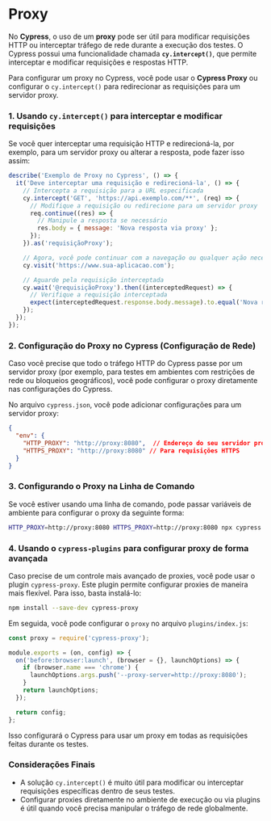 # Proxy

No **Cypress**, o uso de um **proxy** pode ser útil para modificar requisições HTTP ou interceptar tráfego de rede durante a execução dos testes. O Cypress possui uma funcionalidade chamada **`cy.intercept()`**, que permite interceptar e modificar requisições e respostas HTTP.

Para configurar um proxy no Cypress, você pode usar o **Cypress Proxy** ou configurar o `cy.intercept()` para redirecionar as requisições para um servidor proxy.

### 1. **Usando `cy.intercept()` para interceptar e modificar requisições**

Se você quer interceptar uma requisição HTTP e redirecioná-la, por exemplo, para um servidor proxy ou alterar a resposta, pode fazer isso assim:

```javascript
describe('Exemplo de Proxy no Cypress', () => {
  it('Deve interceptar uma requisição e redirecioná-la', () => {
    // Intercepta a requisição para a URL especificada
    cy.intercept('GET', 'https://api.exemplo.com/**', (req) => {
      // Modifique a requisição ou redirecione para um servidor proxy
      req.continue((res) => {
        // Manipule a resposta se necessário
        res.body = { message: 'Nova resposta via proxy' };
      });
    }).as('requisiçãoProxy');

    // Agora, você pode continuar com a navegação ou qualquer ação necessária
    cy.visit('https://www.sua-aplicacao.com');

    // Aguarde pela requisição interceptada
    cy.wait('@requisiçãoProxy').then((interceptedRequest) => {
      // Verifique a requisição interceptada
      expect(interceptedRequest.response.body.message).to.equal('Nova resposta via proxy');
    });
  });
});
```

### 2. **Configuração do Proxy no Cypress (Configuração de Rede)**

Caso você precise que todo o tráfego HTTP do Cypress passe por um servidor proxy (por exemplo, para testes em ambientes com restrições de rede ou bloqueios geográficos), você pode configurar o proxy diretamente nas configurações do Cypress. 

No arquivo `cypress.json`, você pode adicionar configurações para um servidor proxy:

```json
{
  "env": {
    "HTTP_PROXY": "http://proxy:8080",  // Endereço do seu servidor proxy
    "HTTPS_PROXY": "http://proxy:8080" // Para requisições HTTPS
  }
}
```

### 3. **Configurando o Proxy na Linha de Comando**

Se você estiver usando uma linha de comando, pode passar variáveis de ambiente para configurar o proxy da seguinte forma:

```bash
HTTP_PROXY=http://proxy:8080 HTTPS_PROXY=http://proxy:8080 npx cypress open
```

### 4. **Usando o `cypress-plugins` para configurar proxy de forma avançada**

Caso precise de um controle mais avançado de proxies, você pode usar o plugin `cypress-proxy`. Este plugin permite configurar proxies de maneira mais flexível. Para isso, basta instalá-lo:

```bash
npm install --save-dev cypress-proxy
```

Em seguida, você pode configurar o `proxy` no arquivo `plugins/index.js`:

```javascript
const proxy = require('cypress-proxy');

module.exports = (on, config) => {
  on('before:browser:launch', (browser = {}, launchOptions) => {
    if (browser.name === 'chrome') {
      launchOptions.args.push('--proxy-server=http://proxy:8080');
    }
    return launchOptions;
  });

  return config;
};
```

Isso configurará o Cypress para usar um proxy em todas as requisições feitas durante os testes.

### Considerações Finais

- A solução `cy.intercept()` é muito útil para modificar ou interceptar requisições específicas dentro de seus testes.
- Configurar proxies diretamente no ambiente de execução ou via plugins é útil quando você precisa manipular o tráfego de rede globalmente.
